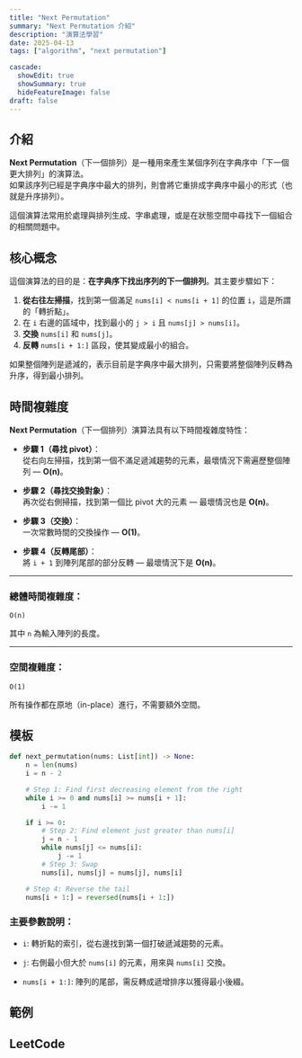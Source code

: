 ```yaml
---
title: "Next Permutation"
summary: "Next Permutation 介紹"
description: "演算法學習"
date: 2025-04-13
tags: ["algorithm", "next permutation"]

cascade:
  showEdit: true
  showSummary: true
  hideFeatureImage: false
draft: false
---
```


## 介紹

**Next Permutation**（下一個排列）是一種用來產生某個序列在字典序中「下一個更大排列」的演算法。  
如果該序列已經是字典序中最大的排列，則會將它重排成字典序中最小的形式（也就是升序排列）。

這個演算法常用於處理與排列生成、字串處理，或是在狀態空間中尋找下一個組合的相關問題中。

## 核心概念

這個演算法的目的是：**在字典序下找出序列的下一個排列**。其主要步驟如下：

1. **從右往左掃描**，找到第一個滿足 `nums[i] < nums[i + 1]` 的位置 `i`，這是所謂的「轉折點」。
2. 在 `i` 右邊的區域中，找到最小的 `j > i` 且 `nums[j] > nums[i]`。
3. **交換** `nums[i]` 和 `nums[j]`。
4. **反轉** `nums[i + 1:]` 區段，使其變成最小的組合。

如果整個陣列是遞減的，表示目前是字典序中最大排列，只需要將整個陣列反轉為升序，得到最小排列。

## 時間複雜度

**Next Permutation**（下一個排列）演算法具有以下時間複雜度特性：

- **步驟 1（尋找 pivot）**：  
  從右向左掃描，找到第一個不滿足遞減趨勢的元素，最壞情況下需遍歷整個陣列 — **O(n)**。

- **步驟 2（尋找交換對象）**：  
  再次從右側掃描，找到第一個比 pivot 大的元素 — 最壞情況也是 **O(n)**。

- **步驟 3（交換）**：  
  一次常數時間的交換操作 — **O(1)**。

- **步驟 4（反轉尾部）**：  
  將 `i + 1` 到陣列尾部的部分反轉 — 最壞情況下是 **O(n)**。

---

### 總體時間複雜度：

```
O(n)
```

其中 `n` 為輸入陣列的長度。

---

### 空間複雜度：

```
O(1)
```

所有操作都在原地（in-place）進行，不需要額外空間。


## 模板

```python
def next_permutation(nums: List[int]) -> None:
    n = len(nums)
    i = n - 2

    # Step 1: Find first decreasing element from the right
    while i >= 0 and nums[i] >= nums[i + 1]:
        i -= 1

    if i >= 0:
        # Step 2: Find element just greater than nums[i]
        j = n - 1
        while nums[j] <= nums[i]:
            j -= 1
        # Step 3: Swap
        nums[i], nums[j] = nums[j], nums[i]

    # Step 4: Reverse the tail
    nums[i + 1:] = reversed(nums[i + 1:])
```

### 主要參數說明：

- `i`: 轉折點的索引，從右邊找到第一個打破遞減趨勢的元素。

- `j`: 右側最小但大於 `nums[i]` 的元素，用來與 `nums[i]` 交換。

- `nums[i + 1:]`: 陣列的尾部，需反轉成遞增排序以獲得最小後綴。

## 範例

## LeetCode